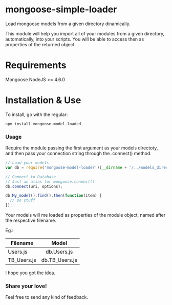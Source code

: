 # mongoose-simple-loader
Load mongoose models from a given directory dinamically.

This module will help you import all of your modules from a given directory, automatically, into your scripts. You will be able to access then as properties of the returned object.

# Requirements
Mongoose
NodeJS >= 4.6.0

# Installation & Use
To install, go with the regular:
```
npm install mongoose-model-loaded
```
### Usage

Require the module passing the first argument as your models directoty, and then pass your connection string through the .connect() method.
```javascript
// Load your models
var db = require('mongoose-model-loader')(__dirname + '/../models_directory/');

// Connect to Database
// Just an alias for mongoose.connect()
db.connect(uri, options);

db.My_model().find().then(function(item) {
  // Do stuff
});
```

Your models will me loaded as properties of the module object, named after the respective filename. 

Eg.:

| Filename      | Model          |
| ------------- |:--------------:|
| Users.js      | db.Users.js    |
| TB_Users.js   | db.TB_Users.js |

I hope you got the idea.

### Share your love!
Feel free to send any kind of feedback.
